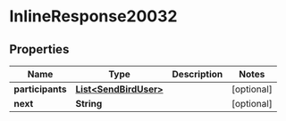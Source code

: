 

# InlineResponse20032


## Properties

Name | Type | Description | Notes
------------ | ------------- | ------------- | -------------
**participants** | [**List&lt;SendBirdUser&gt;**](SendBirdUser.md) |  |  [optional]
**next** | **String** |  |  [optional]



